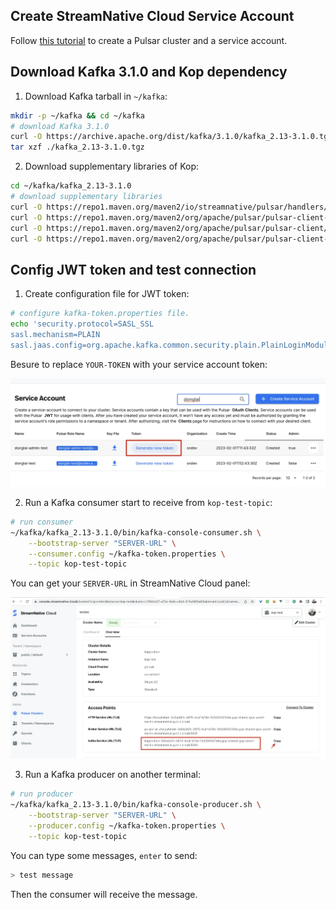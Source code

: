 


## Create StreamNative Cloud Service Account

Follow [this tutorial](https://www.notion.so/streamnativeio/StreamNative-Cloud-for-Kafka-DRAFT-6aa74659b5f5495883beaa88e21eabc6) to create a Pulsar cluster and a service account.


## Download Kafka 3.1.0 and Kop dependency

1. Download Kafka tarball in `~/kafka`:

```bash
mkdir -p ~/kafka && cd ~/kafka
# download Kafka 3.1.0
curl -O https://archive.apache.org/dist/kafka/3.1.0/kafka_2.13-3.1.0.tgz
tar xzf ./kafka_2.13-3.1.0.tgz
```

2. Download supplementary libraries of Kop:

```bash
cd ~/kafka/kafka_2.13-3.1.0
# download supplementary libraries
curl -O https://repo1.maven.org/maven2/io/streamnative/pulsar/handlers/oauth-client/2.9.1.5/oauth-client-2.9.1.5.jar --output-dir ./libs
curl -O https://repo1.maven.org/maven2/org/apache/pulsar/pulsar-client-admin-api/2.9.2/pulsar-client-admin-api-2.9.2.jar --output-dir ./libs
curl -O https://repo1.maven.org/maven2/org/apache/pulsar/pulsar-client/2.9.2/pulsar-client-2.9.2.jar --output-dir ./libs
curl -O https://repo1.maven.org/maven2/org/apache/pulsar/pulsar-client-api/2.9.2/pulsar-client-api-2.9.2.jar --output-dir ./libs
```


## Config JWT token and test connection

1. Create configuration file for JWT token:

```bash
# configure kafka-token.properties file.
echo 'security.protocol=SASL_SSL
sasl.mechanism=PLAIN
sasl.jaas.config=org.apache.kafka.common.security.plain.PlainLoginModule required username="public/default" password="token:YOUR-TOKEN";' > ~/kafka-token.properties
```

Besure to replace `YOUR-TOKEN` with your service account token:

![](./images/token.jpg)


2. Run a Kafka consumer start to receive from `kop-test-topic`:

```bash
# run consumer
~/kafka/kafka_2.13-3.1.0/bin/kafka-console-consumer.sh \
    --bootstrap-server "SERVER-URL" \
    --consumer.config ~/kafka-token.properties \
    --topic kop-test-topic
```


You can get your `SERVER-URL` in StreamNative Cloud panel:

![](./images/broker-url.jpg)


3. Run a Kafka producer on another terminal:

```bash
# run producer
~/kafka/kafka_2.13-3.1.0/bin/kafka-console-producer.sh \
    --bootstrap-server "SERVER-URL" \
    --producer.config ~/kafka-token.properties \
    --topic kop-test-topic
```

You can type some messages, `enter` to send:

```bash
> test message
```

Then the consumer will receive the message.
